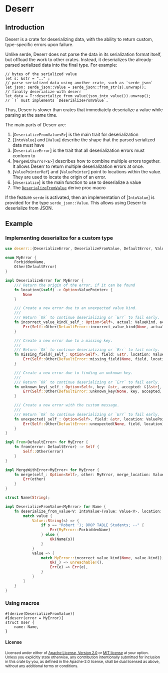 # Deserr

## Introduction

Deserr is a crate for deserializing data, with the ability to return
custom, type-specific errors upon failure.

Unlike serde, Deserr does not parse the data in its serialization format itself,
but offload the work to other crates. Instead, it deserializes
the already-parsed serialized data into the final type. For example:

```rust,ignore
// bytes of the serialized value
let s: &str = ".." ;
// parse serialized data using another crate, such as `serde_json`
let json: serde_json::Value = serde_json::from_str(s).unwrap();
// finally deserialize with deserr
let data = T::deserialize_from_value(json.into_value()).unwrap();
// `T` must implements `DeserializeFromValue`.
```

Thus, Deserr is slower than crates that immediately deserialize a value while
parsing at the same time.

The main parts of Deserr are:
1. [`DeserializeFromValue<E>`] is the main trait for deserialization
2. [`IntoValue`] and [`Value`] describe the shape that the parsed serialized data must have
3. [`DeserializeError`] is the trait that all deserialization errors must conform to
4. [`MergeWithError<E>`] describes how to combine multiple errors together. It allows Deserr
to return multiple deserialization errors at once.
5. [`ValuePointerRef`] and [`ValuePointer`] point to locations within the value. They are
used to locate the origin of an error.
6. [`deserialize`] is the main function to use to deserialize a value
7. The [`DeserializeFromValue`](derive@DeserializeFromValue) derive proc macro

If the feature `serde` is activated, then an implementation of [`IntoValue`] is provided
for the type `serde_json::Value`. This allows using Deserr to deserialize from JSON.

## Example

### Implementing deserialize for a custom type
```rust
use deserr::{DeserializeError, DeserializeFromValue, DefaultError, Value, ValueKind, IntoValue, MergeWithError, ValuePointerRef, ValuePointer};

enum MyError {
    ForbiddenName,
    Other(DefaultError)
}

impl DeserializeError for MyError {
    /// Return the origin of the error, if it can be found
    fn location(&self) -> Option<ValuePointer> {
        None
    }

    /// Create a new error due to an unexpected value kind.
    ///
    /// Return `Ok` to continue deserializing or `Err` to fail early.
    fn incorrect_value_kind(_self_: Option<Self>, actual: ValueKind, accepted: &[ValueKind], location: ValuePointerRef) -> Result<Self, Self> {
        Err(Self::Other(DefaultError::incorrect_value_kind(None, actual, accepted, location)?))
    }

    /// Create a new error due to a missing key.
    ///
    /// Return `Ok` to continue deserializing or `Err` to fail early.
    fn missing_field(_self_: Option<Self>, field: &str, location: ValuePointerRef) -> Result<Self, Self> {
        Err(Self::Other(DefaultError::missing_field(None, field, location)?))
    }

    /// Create a new error due to finding an unknown key.
    ///
    /// Return `Ok` to continue deserializing or `Err` to fail early.
    fn unknown_key(_self_: Option<Self>, key: &str, accepted: &[&str], location: ValuePointerRef) -> Result<Self, Self> {
        Err(Self::Other(DefaultError::unknown_key(None, key, accepted, location)?))
    }

    /// Create a new error with the custom message.
    ///
    /// Return `Ok` to continue deserializing or `Err` to fail early.
    fn unexpected(_self_: Option<Self>, field: &str, location: ValuePointerRef) -> Result<Self, Self> {
        Err(Self::Other(DefaultError::unexpected(None, field, location)?))
    }
}

impl From<DefaultError> for MyError {
    fn from(error: DefaultError) -> Self {
        Self::Other(error)
    }
}

impl MergeWithError<MyError> for MyError {
    fn merge(self_: Option<Self>, other: MyError, merge_location: ValuePointerRef) -> Result<Self, Self> {
        Err(other)
    }
}

struct Name(String);

impl DeserializeFromValue<MyError> for Name {
    fn deserialize_from_value<V: IntoValue>(value: Value<V>, location: ValuePointerRef) -> Result<Self, MyError> {
        match value {
            Value::String(s) => {
                if s == "Robert '); DROP TABLE Students; --" {
                    Err(MyError::ForbiddenName)
                } else {
                    Ok(Name(s))
                }
            }
            value => {
                match MyError::incorrect_value_kind(None, value.kind(), &[ValueKind::String], location) {
                    Ok(_) => unreachable!(),
                    Err(e) => Err(e),
                }
            }
        }
    }
}
```

### Using macros

```rust,ignore
#[derive(DeserializeFromValue)]
#[deserr(error = MyError)]
struct User {
	name: Name,
}
```

#### License

<sup>
Licensed under either of <a href="LICENSE-APACHE">Apache License, Version
2.0</a> or <a href="LICENSE-MIT">MIT license</a> at your option.
</sup>

<br>

<sub>
Unless you explicitly state otherwise, any contribution intentionally submitted
for inclusion in this crate by you, as defined in the Apache-2.0 license, shall
be dual licensed as above, without any additional terms or conditions.
</sub>
